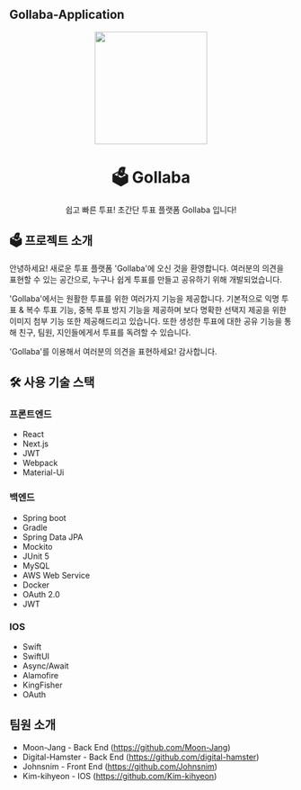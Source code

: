 ## Gollaba-Application

<p align="middle" >
  <img width="200px;" src="https://github.com/Moon-Jang/Gollaba-Application/blob/1f8a6184074564126c2ade707bc23c8f87e28a54/frontend/public/Gollaba_logo_Nonuki.png?raw=true"/>
</p>
<h1 align="middle">🗳 Gollaba </h1>
<p align="middle">쉽고 빠른 투표! 초간단 투표 플랫폼 Gollaba 입니다!</p>

## 🗳 프로젝트 소개
안녕하세요! 새로운 투표 플랫폼 'Gollaba'에 오신 것을 환영합니다. 여러분의 의견을 표현할 수 있는 공간으로, 누구나 쉽게 투표를 만들고 공유하기 위해 개발되었습니다.

'Gollaba'에서는 원활한 투표를 위한 여러가지 기능을 제공합니다. 기본적으로 익명 투표 & 복수 투표 기능, 중복 투표 방지 기능을 제공하며 보다 명확한 선택지 제공을 위한 이미지 첨부 기능 또한 제공해드리고 있습니다. 또한 생성한 투표에 대한 공유 기능을 통해 친구, 팀원, 지인들에게서 투표를 독려할 수 있습니다. 

'Gollaba'를 이용해서 여러분의 의견을 표현하세요! 감사합니다.

## 🛠 사용 기술 스택
### 프론트엔드
- React
- Next.js
- JWT
- Webpack
- Material-Ui

### 백엔드
- Spring boot
- Gradle
- Spring Data JPA
- Mockito
- JUnit 5
- MySQL
- AWS Web Service
- Docker
- OAuth 2.0
- JWT

### IOS
- Swift
- SwiftUI
- Async/Await
- Alamofire
- KingFisher
- OAuth

## 팀원 소개
- Moon-Jang - Back End (https://github.com/Moon-Jang)
- Digital-Hamster - Back End (https://github.com/digital-hamster)
- Johnsnim - Front End (https://github.com/Johnsnim)
- Kim-kihyeon - IOS (https://github.com/Kim-kihyeon)

